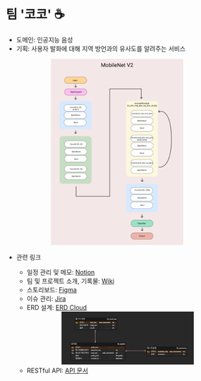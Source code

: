 # 팀 '코코' ☕
- 도메인: 인공지능 음성
- 기획: 사용자 발화에 대해 지역 방언과의 유사도를 알려주는 서비스

<div align=center><img src="./assets/MobileNet_V2.png" width="300"></div>
<!-- ![mobilenetv2](./assets/MobileNet_V2.png =250x100) -->

- 관련 링크
    - 일정 관리 및 메모: [Notion](https://www.notion.so/2-3-6831bb2eec164531af14b0296e39d1aa)
    - 팀 및 프로젝트 소개, 기록물: [Wiki](https://lab.ssafy.com/s06-ai-speech-sub2/S06P22A203/-/wikis/home)
    - 스토리보드: [Figma](https://www.figma.com/file/R3nBd2AO4kMK2cPeYSM5zh/Team_COCO-team-library?node-id=411%3A3)
    - 이슈 관리: [Jira](https://jira.ssafy.com/secure/RapidBoard.jspa?rapidView=11328&projectKey=S06P22A203&view=planning.nodetail&issueLimit=100)
    - ERD 설계: [ERD Cloud](https://www.erdcloud.com/d/M2S4jr4ra8ruhDFGX)
      <div align=center><img src="./assets/ERD.png" width="300"></div>
    - RESTful API: [API 문서](https://scalloped-fox-c83.notion.site/API-313fbc4f31314f148b3c750e86ff26f7)

    ​

